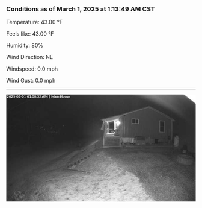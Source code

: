 ### Conditions as of March 1, 2025 at 1:13:49 AM CST 

Temperature: 43.00 &deg;F

Feels like: 43.00 &deg;F

Humidity: 80%

Wind Direction: NE

Windspeed: 0.0 mph

Wind Gust: 0.0 mph

---

<img src="./images/latest.jpeg"/>

